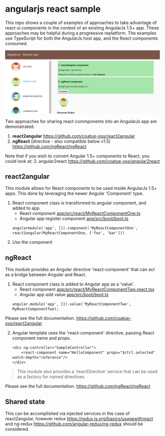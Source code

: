 # angularjs react sample

This repo shows a couple of examples of approaches to take advantage of react ui components in the context of an existing AngularJs 1.5+ app.  These approaches may be helpful during a progressive replatform.  The examples use TypeScript for both the AngularJs host app, and the React components consumed.

![screenshot](screenshot.jpg?raw=true "screenshot")

Two approaches for sharing react commponents into an AngularJs app are demonstrated.

1. **react2angular** https://github.com/coatue-oss/react2angular
2. **ngReact** (directive - also compatible below v1.5)  https://github.com/ngReact/ngReact


Note that if you wish to convert Angular 1.5+ components to React, you could look at:
    3. angular2react https://github.com/coatue-oss/angular2react

## react2angular
This module allows for React components to be used inside AngularJs 1.5+ apps.  This done by leveraging the newer Angular 'Component' type.

1. React component class is transformed to angular component, and added to app.
    - React component [app/src/react/MyReactComponentOne.ts](app/src/react/MyReactComponentOne.react.tsx)
    - Angular app register component [app/src/boot/boot.ts](app/src/boot/boot.ts)
    ```
    angularmodule('app', []).component('MyReactComponentOne', react2angular(MyReactComponentOne, ['foo', 'bar']))
    ```
2. Use the component


## ngReact
This module provides an Angular directive 'react-component' that can act as a bridge between Angular and React.

1. React component class is added to Angular app as a 'value'.
    - React component [app/src/react/MyReactComponentTwo.react.tsx](app/src/react/MyReactComponentTwo.react.tsx)
    - Angular app add value [app/src/boot/boot.ts](app/src/boot/boot.ts)
    ```
    angular.module('app', []).value('MyReactComponentTwo', MyReactComponentTwo); 
    ```
Please see the full documentation. https://github.com/coatue-oss/react2angular

2. Angular template uses the 'react-component' directive, passing React component name and props.

    ```
    <div ng-controller="SampleController">
        <react-component name="HelloComponent" props="$ctrl.selected" watch-depth="reference"/>
    </div>
    ```

> This module also provides a 'reactDirective' service that can be used as a factory for named directives.

Please see the full documentation.  https://github.com/ngReact/ngReact

## Shared state
This can be accomplished via injected services in the case of react2angular, however redux https://redux.js.org/basics/usagewithreact and ng-redux https://github.com/angular-redux/ng-redux should be considered.
